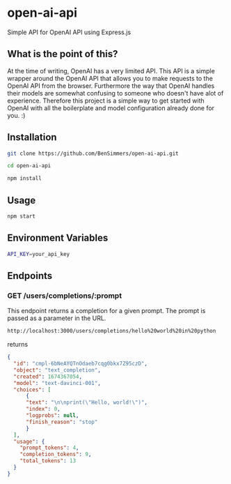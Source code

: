 # open-ai-api

Simple API for OpenAI API using Express.js

## What is the point of this?
At the time of writing, OpenAI has a very limited API. This API is a simple wrapper around the OpenAI API that allows you to make requests to the OpenAI API from the browser. Furthermore the way that OpenAI handles their models are somewhat confusing to someone who doesn't have alot of experience. Therefore this project is a simple way to get started with OpenAI with all the boilerplate and model configuration already done for you. :)


## Installation

```bash
git clone https://github.com/BenSimmers/open-ai-api.git
```

```bash
cd open-ai-api
```

```bash
npm install
```

## Usage

```bash
npm start
```

## Environment Variables

```bash
API_KEY=your_api_key
```

## Endpoints

### GET /users/completions/:prompt

This endpoint returns a completion for a given prompt. The prompt is passed as a parameter in the URL.


```bash
http://localhost:3000/users/completions/hello%20world%20in%20python
```
returns
```json
{
  "id": "cmpl-6bNeAYQTnOdaeb7cqg0bkx7Z95czD",
  "object": "text_completion",
  "created": 1674367054,
  "model": "text-davinci-001",
  "choices": [
      {
      "text": "\n\nprint(\"Hello, world!\")",
      "index": 0,
      "logprobs": null,
      "finish_reason": "stop"
      }
  ],
  "usage": {
    "prompt_tokens": 4,
    "completion_tokens": 9,
    "total_tokens": 13
  }
}
```
